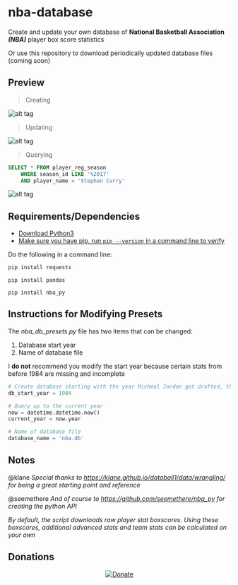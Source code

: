 # nba-database

Create and update your own database of **National Basketball Association *(NBA)*** player box score statistics

Or use this repository to download periodically updated database files (coming soon)


## Preview
> Creating

![alt tag](https://github.com/milan102/nba-database/blob/master/preview/create.gif)

> Updating

![alt tag](https://github.com/milan102/nba-database/blob/master/preview/update.gif)

> Querying

```SQL
SELECT * FROM player_reg_season
	WHERE season_id LIKE '%2017'
	AND player_name = 'Stephen Curry'
```

![alt tag](https://github.com/milan102/nba-database/blob/master/preview/query.gif)


## Requirements/Dependencies
- [Download Python3](https://www.python.org/downloads/)
- [Make sure you have pip, run `pip --version` in a command line to verify](https://pip.pypa.io/en/stable/installing/)

Do the following in a command line:
```python
pip install requests
```

```
pip install pandas
```

```
pip install nba_py
```


## Instructions for Modifying Presets
The *nba_db_presets.py* file has two items that can be changed:
1. Database start year
2. Name of database file

I **do not** recommend you modify the start year because certain stats from before 1984 are missing and incomplete

```python
# Create database starting with the year Micheal Jordan got drafted, the 1984-85 season
db_start_year = 1984

# Query up to the current year
now = datetime.datetime.now()
current_year = now.year

# Name of database file
database_name = 'nba.db'
```


## Notes
@klane *Special thanks to https://klane.github.io/databall1/data/wrangling/ for being a great starting point and reference*

@seemethere *And of course to https://github.com/seemethere/nba_py for creating the python API*

*By default, the script downloads raw player stat boxscores. Using these boxscores, additional advanced stats and team stats can be calculated on your own*


## Donations
<p align="center">
<a href="https://www.paypal.com/cgi-bin/webscr?cmd=_donations&business=HL3P4UC2JKEAN&lc=US&item_name=Milan%27s%20Software&currency_code=USD&bn=PP%2dDonationsBF%3abtn_donateCC_LG%2egif%3aNonHosted"><img src="https://www.paypalobjects.com/en_US/i/btn/btn_donateCC_LG.gif" alt="Donate"/></a>
</p>
